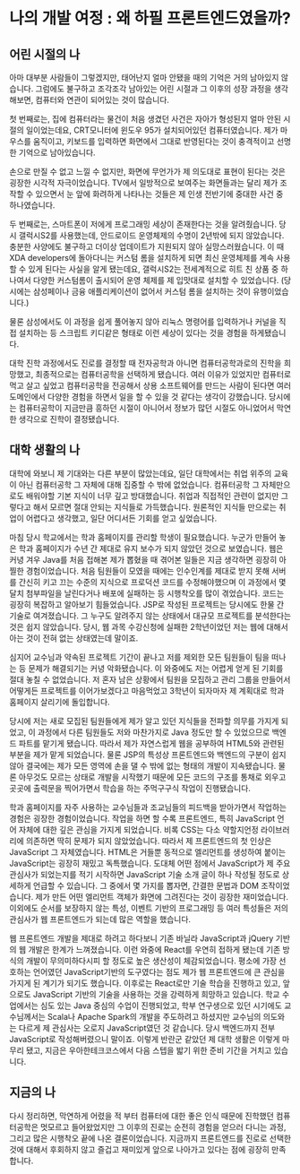 # 나의 개발 여정 : 왜 하필 프론트엔드였을까?

## 어린 시절의 나

아마 대부분 사람들이 그렇겠지만, 태어난지 얼마 안됐을 때의 기억은 거의 남아있지 않습니다. 그럼에도 불구하고 조각조각 남아있는 어린 시절과 그 이후의 성장 과정을 생각해보면, 컴퓨터와 연관이 되어있는 것이 많습니다.

첫 번째로는, 집에 컴퓨터라는 물건이 처음 생겼던 사건은 자아가 형성된지 얼마 안된 시절의 일이었는데요, CRT모니터에 윈도우 95가 설치되어있던 컴퓨터였습니다. 제가 마우스를 움직이고, 키보드를 입력하면 화면에서 그대로 반영된다는 것이 충격적이고 선명한 기억으로 남아있습니다.

손으로 만질 수 없고 느낄 수 없지만, 화면에 무언가가 제 의도대로 표현이 된다는 것은 굉장한 시각적 자극이었습니다. TV에서 일방적으로 보여주는 화면들과는 달리 제가 조작할 수 있으면서 눈 앞에 화려하게 나타나는 것들은 제 인생 전반기에 중대한 사건 중 하나였습니다.

두 번째로는, 스마트폰이 저에게 프로그래밍 세상이 존재한다는 것을 알려줬습니다. 당시 갤럭시S2를 사용했는데, 안드로이드 운영체제의 수명이 2년밖에 되지 않았습니다. 충분한 사양에도 불구하고 더이상 업데이트가 지원되지 않아 실망스러웠습니다. 이 때 XDA developers에 돌아다니는 커스텀 롬을 설치하게 되면 최신 운영체제를 계속 사용할 수 있게 된다는 사실을 알게 됐는데요, 갤럭시S2는 전세계적으로 히트 친 상품 중 하나여서 다양한 커스텀롬이 출시되어 운영 체제를 제 입맛대로 설치할 수 있었습니다. (당시에는 삼성페이나 금융 애플리케이션이 없어서 커스텀 롬을 설치하는 것이 유행이었습니다.)

물론 삼성에서도 이 과정을 쉽게 풀어놓지 않아 리눅스 명령어를 입력하거나 커널을 직접 설치하는 등 스크립트 키디같은 형태로 이런 세상이 있다는 것을 경험을 하게됐습니다. 

대학 진학 과정에서도 진로를 결정할 때 전자공학과 아니면 컴퓨터공학과로의 진학을 희망했고, 최종적으로는 컴퓨터공학을 선택하게 됐습니다. 여러 이유가 있었지만 컴퓨터로 먹고 살고 싶었고 컴퓨터공학을 전공해서 상용 소프트웨어를 만드는 사람이 된다면 여러 도메인에서 다양한 경험을 하면서 일을 할 수 있을 것 같다는 생각이 강했습니다. 당시에는 컴퓨터공학이 지금만큼 흥하던 시절이 아니어서 정보가 많던 시절도 아니었어서 막연한 생각으로 진학이 결정됐습니다.

## 대학 생활의 나

대학에 와보니 제 기대와는 다른 부분이 많았는데요, 일단 대학에서는 취업 위주의 교육이 아닌 컴퓨터공학 그 자체에 대해 집중할 수 밖에 없었습니다. 컴퓨터공학 그 자체만으로도 배워야할 기본 지식이 너무 깊고 방대했습니다. 취업과 직접적인 관련이 없지만 그렇다고 해서 모르면 절대 안되는 지식들로 가득했습니다. 원론적인 지식들 만으로는 취업이 어렵다고 생각했고, 일단 어디서든 기회를 얻고 싶었습니다.

마침 당시 학교에서는 학과 홈페이지를 관리할 학생이 필요했습니다. 누군가 만들어 놓은 학과 홈페이지가 수년 간 제대로 유지 보수가 되지 않았던 것으로 보였습니다. 웹은 커녕 겨우 Java를 처음 접해본 제가 뽑혔을 때 겪어본 일들은 지금 생각하면 굉장히 아찔한 경험이었습니다. 처음 팀원들이 모였을 때에는 인수인계를 제대로 받지 못해 서버를 간신히 키고 끄는 수준의 지식으로 프로덕션 코드를 수정해야했으며 이 과정에서 몇 달치 첨부파일을 날린다거나 배포에 실패하는 등 시행착오를 많이 겪었습니다. 코드는 굉장히 복잡하고 알아보기 힘들었습니다. JSP로 작성된 프로젝트는 당시에도 한물 간 기술로 여겨졌습니다. 그 누구도 알려주지 않는 상태에서 대규모 프로젝트를 분석한다는 것은 쉽지 않았습니다. 당시, 웹 과목 수강신청에 실패한 2학년이었던 저는 웹에 대해서 아는 것이 전혀 없는 상태였는데 말이죠.

심지어 교수님과 약속된 프로젝트 기간이 끝나고 저를 제외한 모든 팀원들이 팀을 떠나는 등 문제가 해결되기는 커녕 악화됐습니다. 이 와중에도 저는 어렵게 얻게 된 기회를 절대 놓칠 수 없었습니다. 저 혼자 남은 상황에서 팀원을 모집하고 관리 그룹을 만들어서 어떻게든 프로젝트를 이어가보겠다고 마음먹었고 3학년이 되자마자 제 계획대로 학과 홈페이지 살리기에 돌입합니다.

당시에 저는 새로 모집된 팀원들에게 제가 알고 있던 지식들을 전파할 의무를 가지게 되었고, 이 과정에서 다른 팀원들도 저와 마찬가지로 Java 정도만 할 수 있었으므로 백엔드 파트를 맡기게 됐습니다. 따라서 제가 자연스럽게 웹을 공부하여 HTML5와 관련된 부분을 제가 맡게 되었습니다. 물론 JSP의 특성상 프론트엔드와 백엔드의 구분이 쉽지 않아 결국에는 제가 모든 영역에 손을 댈 수 밖에 없는 형태의 개발이 지속됐습니다. 물론 아무것도 모르는 상태로 개발을 시작했기 때문에 모든 코드의 구조를 통채로 외우고 곳곳에 출력문을 찍어가면서 학습을 하는 주먹구구식 작업이 진행됐습니다.

학과 홈페이지를 자주 사용하는 교수님들과 조교님들의 피드백을 받아가면서 작업하는 경험은 굉장한 경험이었습니다. 작업을 하면 할 수록 프론트엔드, 특히 JavaScript 언어 자체에 대한 깊은 관심을 가지게 되었습니다. 비록 CSS는 다소 약할지언정 라이브러리에 의존하면 딱히 문제가 되지 않았었습니다. 따라서 제 프론트엔드의 첫 인상은 JavaScript 그 자체였습니다. HTML은 거들뿐 동적으로 엘리먼트를 생성하여 붙이는 JavaScript는 굉장히 재밌고 독특했습니다. 도대체 어떤 점에서 JavaScript가 제 주요 관심사가 되었는지를 적기 시작하면 JavaScript 기술 소개 글이 하나 작성될 정도로 상세하게 언급할 수 있습니다. 그 중에서 몇 가지를 뽑자면, 간결한 문법과 DOM 조작이었습니다. 제가 만든 어떤 엘리먼트 객체가 화면에 그려진다는 것이 굉장한 재미었습니다. 이외에도 순서를 보장하지 않는 특성, 이벤트 기반의 프로그래밍 등 여러 특성들은 저의 관심사가 웹 프론트엔드가 되는데 많은 역할을 했습니다.

웹 프론트엔드 개발을 제대로 하려고 하다보니 기존 바닐라 JavaScript과 jQuery 기반의 웹 개발은 한계가 느껴졌습니다. 이런 와중에 React를 우연히 접하게 됐는데 기존 방식의 개발이 무의미하다시피 할 정도로 높은 생산성이 체감되었습니다. 평소에 가장 선호하는 언어였던 JavaScript기반의 도구였다는 점도 제가 웹 프론트엔드에 큰 관심을 가지게 된 계기가 되기도 했습니다. 이후로는 React로만 기술 학습을 진행하고 있고, 앞으로도 JavaScript 기반의 기술을 사용하는 것을 강력하게 희망하고 있습니다. 학교 수업에서는 심도 있는 Java 중심의 수업이 진행되었고, 학부 연구생으로 있던 시기에도 교수님께서는 Scala나 Apache Spark의 개발을 주도하려고 하셨지만 교수님의 의도와는 다르게 제 관심사는 오로지 JavaScript였던 것 같습니다. 당시 백엔드까지 전부 JavaScript로 작성해버렸으니 말이죠. 이렇게 반란군 같았던 제 대학 생활은 이렇게 마무리 됐고, 지금은 우아한테크코스에서 다음 스텝을 밟기 위한 준비 기간을 거치고 있습니다. 

## 지금의 나

다시 정리하면, 막연하게 어렸을 적 부터 컴퓨터에 대한 좋은 인식 때문에 진학했던 컴퓨터공학은 멋모르고 들어왔었지만 그 이후의 진로는 순전히 경험을 얻으러 다니는 과정, 그리고 많은 시행착오 끝에 나온 결론이었습니다. 지금까지 프론트엔드를 진로로 선택한 것에 대해서 후회하지 않고 즐겁고 재미있게 앞으로 나아가고 있다는 점에 굉장히 만족합니다.
